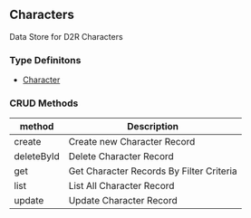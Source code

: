 ## Characters 
Data Store for D2R Characters

### Type Definitons
- [Character](./types/Character.ts)


### CRUD Methods
| method      | Description |
| ----------- | ----------- |
| create      | Create new Character Record |
| deleteById   | Delete Character Record |
| get   | Get Character Records By Filter Criteria |
| list   | List All Character Record |
| update   |  Update Character Record |
